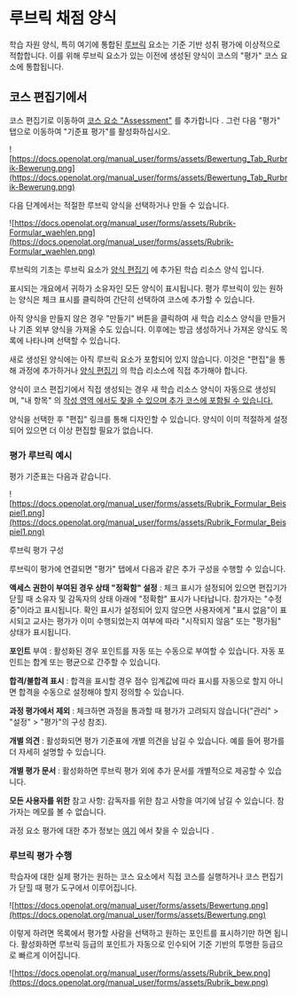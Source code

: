 # 루브릭 채점 양식

학습 자원 양식, 특히 여기에 통합된 [루브릭](https://docs.openolat.org/manual_user/forms/Rubric/) 요소는 기준 기반 성취 평가에 이상적으로 적합합니다. 이를 위해 루브릭 요소가 있는 이전에 생성된 양식이 코스의 "평가" 코스 요소에 통합됩니다.

## 코스 편집기에서

코스 편집기로 이동하여 [코스 요소 "Assessment"](https://docs.openolat.org/manual_user/course_elements/Course_Element_Assessment/) 를 추가합니다 . 그런 다음 "평가" 탭으로 이동하여 "기준표 평가"를 활성화하십시오.

![https://docs.openolat.org/manual_user/forms/assets/Bewertung_Tab_Rurbrik-Bewerung.png](https://docs.openolat.org/manual_user/forms/assets/Bewertung_Tab_Rurbrik-Bewerung.png)

다음 단계에서는 적절한 루브릭 양식을 선택하거나 만들 수 있습니다.

![https://docs.openolat.org/manual_user/forms/assets/Rubrik-Formular_waehlen.png](https://docs.openolat.org/manual_user/forms/assets/Rubrik-Formular_waehlen.png)

루브릭의 기초는 루브릭 요소가 [양식 편집기](https://docs.openolat.org/manual_user/forms/Form_editor_Questionnaire_editor/) 에 추가된 학습 리소스 양식 입니다.

표시되는 개요에서 귀하가 소유자인 모든 양식이 표시됩니다. 평가 루브릭이 있는 원하는 양식은 체크 표시를 클릭하여 간단히 선택하여 코스에 추가할 수 있습니다.

아직 양식을 만들지 않은 경우 "만들기" 버튼을 클릭하여 새 학습 리소스 양식을 만들거나 기존 외부 양식을 가져올 수도 있습니다. 이후에는 방금 생성하거나 가져온 양식도 목록에 나타나며 선택할 수 있습니다.

새로 생성된 양식에는 아직 루브릭 요소가 포함되어 있지 않습니다. 이것은 "편집"을 통해 과정에 추가하거나 [양식 편집기](https://docs.openolat.org/manual_user/forms/Form_editor_Questionnaire_editor/) 의 학습 리소스에 직접 추가해야 합니다.

양식이 코스 편집기에서 직접 생성되는 경우 새 학습 리소스 양식이 자동으로 생성되며, "내 항목" 의 [작성 영역 에서도 찾을 수 있으며 추가 코스에 포함될 수 있습니다.](https://docs.openolat.org/manual_user/authoring/)

양식을 선택한 후 "편집" 링크를 통해 디자인할 수 있습니다. 양식이 이미 적절하게 설정되어 있으면 더 이상 편집할 필요가 없습니다.

### 평가 루브릭 예시

평가 기준표는 다음과 같습니다.

![https://docs.openolat.org/manual_user/forms/assets/Rubrik_Formular_Beispiel1.png](https://docs.openolat.org/manual_user/forms/assets/Rubrik_Formular_Beispiel1.png)

루브릭 평가 구성

루브릭이 평가에 연결되면 "평가" 탭에서 다음과 같은 추가 구성을 수행할 수 있습니다.

**액세스 권한이 부여된 경우 상태 "정확함" 설정** : 체크 표시가 설정되어 있으면 편집기가 닫힐 때 소유자 및 감독자의 상태 아래에 "정확함" 표시가 나타납니다. 참가자는 "수정 중"이라고 표시됩니다. 확인 표시가 설정되어 있지 않으면 사용자에게 "표시 없음"이 표시되고 교사는 평가가 이미 수행되었는지 여부에 따라 "시작되지 않음" 또는 "평가됨" 상태가 표시됩니다.

**포인트** 부여 : 활성화된 경우 포인트를 자동 또는 수동으로 부여할 수 있습니다. 자동 포인트는 합계 또는 평균으로 간주할 수 있습니다.

**합격/불합격 표시** : 합격을 표시할 경우 점수 임계값에 따라 표시를 자동으로 할지 아니면 합격을 수동으로 설정해야 할지 정의할 수 있습니다.

**과정 평가에서 제외** : 체크하면 과정을 통과할 때 평가가 고려되지 않습니다("관리" > "설정" > "평가"의 구성 참조).

**개별 의견** : 활성화되면 평가 기준표에 개별 의견을 남길 수 있습니다. 예를 들어 평가를 더 자세히 설명할 수 있습니다.

**개별 평가 문서** : 활성화하면 루브릭 평가 외에 추가 문서를 개별적으로 제공할 수 있습니다.

**모든 사용자를 위한** 참고 사항: 감독자를 위한 참고 사항을 여기에 남길 수 있습니다. 참가자는 메모를 볼 수 없습니다.

과정 요소 평가에 대한 추가 정보는 [여기](https://docs.openolat.org/manual_user/course_elements/Course_Element_Assessment/) 에서 찾을 수 있습니다 .

### 루브릭 평가 수행

학습자에 대한 실제 평가는 원하는 코스 요소에서 직접 코스를 실행하거나 코스 편집기가 닫힐 때 평가 도구에서 이루어집니다.

![https://docs.openolat.org/manual_user/forms/assets/Bewertung.png](https://docs.openolat.org/manual_user/forms/assets/Bewertung.png)

이렇게 하려면 목록에서 평가할 사람을 선택하고 원하는 포인트를 표시하기만 하면 됩니다. 활성화하면 루브릭 등급의 포인트가 자동으로 인수되어 기준 기반의 투명한 등급으로 빠르게 이어집니다.

![https://docs.openolat.org/manual_user/forms/assets/Rubrik_bew.png](https://docs.openolat.org/manual_user/forms/assets/Rubrik_bew.png)